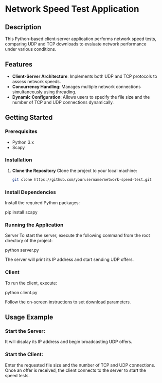 # Network Speed Test Application

## Description
This Python-based client-server application performs network speed tests, comparing UDP and TCP downloads to evaluate network performance under various conditions.

## Features
- **Client-Server Architecture**: Implements both UDP and TCP protocols to assess network speeds.
- **Concurrency Handling**: Manages multiple network connections simultaneously using threading.
- **Dynamic Configuration**: Allows users to specify the file size and the number of TCP and UDP connections dynamically.

## Getting Started

### Prerequisites
- Python 3.x
- Scapy

### Installation
1. **Clone the Repository**
   Clone the project to your local machine:
   ```bash
   git clone https://github.com/yourusername/network-speed-test.git
### Install Dependencies
Install the required Python packages:

pip install scapy

### Running the Application
Server
To start the server, execute the following command from the root directory of the project:

python server.py

The server will print its IP address and start sending UDP offers.

### Client
To run the client, execute:

python client.py

Follow the on-screen instructions to set download parameters.

## Usage Example
### Start the Server:
It will display its IP address and begin broadcasting UDP offers.
### Start the Client:
Enter the requested file size and the number of TCP and UDP connections.
Once an offer is received, the client connects to the server to start the speed tests.
